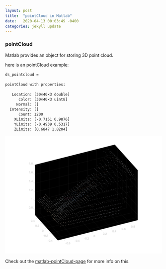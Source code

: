 ```yaml
---
layout: post
title:  "pointCloud in Matlab"
date:   2020-04-13 00:03:49 -0400
categories: jekyll update
---
```

### pointCloud
Matlab provides an object for storing 3D point cloud.



here is an pointCloud example:

```
ds_pointcloud = 

pointCloud with properties:

   Location: [30×40×3 double]
      Color: [30×40×3 uint8]
     Normal: []
  Intensity: []
      Count: 1200
    XLimits: [-0.7151 0.9876]
    YLimits: [-0.4939 0.5317]
    ZLimits: [0.6847 1.8204]
```

![example][pointcloud]


Check out the [matlab-pointCloud-page][matlab-pointCloud-page] for more info on this.

[matlab-pointCloud-page]:https://www.mathworks.com/help/vision/ref/pointcloud.html

[pointcloud]: /img/pointcloud/ds_pointcloud.png "example"


